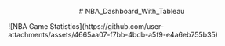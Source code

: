 <p align="center"> # NBA_Dashboard_With_Tableau </p>
![NBA Game Statistics](https://github.com/user-attachments/assets/4665aa07-f7bb-4bdb-a5f9-e4a6eb755b35)
